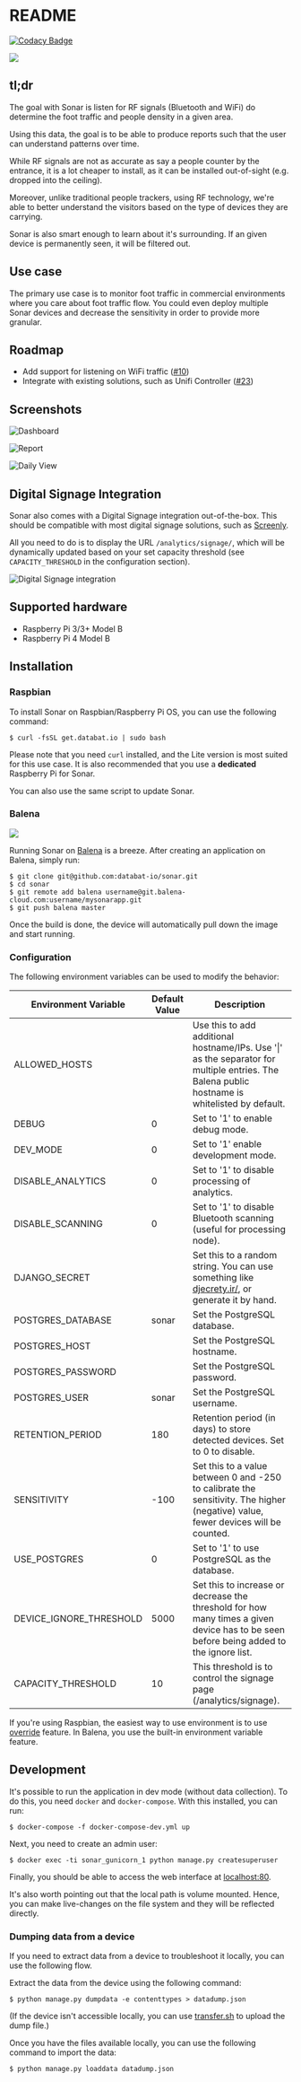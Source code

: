 # README
[![Codacy Badge](https://app.codacy.com/project/badge/Grade/a7436df462dd4d6ea4550098505b6127)](https://www.codacy.com/gh/databat-io/sonar?utm_source=github.com&amp;utm_medium=referral&amp;utm_content=databat-io/sonar&amp;utm_campaign=Badge_Grade)

![](/app/django/analytics/static/img/bat.svg)

## tl;dr

The goal with Sonar is listen for RF signals (Bluetooth and WiFi) do determine the foot traffic and people density in a given area.

Using this data, the goal is to be able to produce reports such that the user can understand patterns over time.

While RF signals are not as accurate as say a people counter by the entrance, it is a lot cheaper to install, as it can be installed out-of-sight (e.g. dropped into the ceiling).

Moreover, unlike traditional people trackers, using RF technology, we're able to better understand the visitors based on the type of devices they are carrying.

Sonar is also smart enough to learn about it's surrounding. If an given device is permanently seen, it will be filtered out.

## Use case

The primary use case is to monitor foot traffic in commercial environments where you care about foot traffic flow. You could even deploy multiple Sonar devices and decrease the sensitivity in order to provide more granular.

## Roadmap

* Add support for listening on WiFi traffic ([#10](https://github.com/databat-io/sonar/issues/10))
* Integrate with existing solutions, such as Unifi Controller ([#23](https://github.com/databat-io/sonar/issues/23))

## Screenshots

![Dashboard](/img/sonar_dashboard.png?raw=true)

![Report](/img/sonar_date_picker.png?raw=true)

![Daily View](/img/sonar_daily_view.png?raw=true)

## Digital Signage Integration

Sonar also comes with a Digital Signage integration out-of-the-box. This should be compatible with most digital signage solutions, such as [Screenly](https://screenly.io).

All you need to do is to display the URL `/analytics/signage/`, which will be dynamically updated based on your set capacity threshold (see `CAPACITY_THRESHOLD` in the configuration section).

![Digital Signage integration](/img/signage-integration.png?raw=true)

## Supported hardware

 * Raspberry Pi 3/3+ Model B
 * Raspberry Pi 4 Model B

## Installation

### Raspbian

To install Sonar on Raspbian/Raspberry Pi OS, you can use the following command:

```
$ curl -fsSL get.databat.io | sudo bash
```

Please note that you need `curl` installed, and the Lite version is most suited for this use case. It is also recommended that you use a **dedicated** Raspberry Pi for Sonar.

You can also use the same script to update Sonar.

### Balena

[![](https://www.balena.io/deploy.png)](https://dashboard.balena-cloud.com/deploy)

Running Sonar on [Balena](https://www.balena.io/) is a breeze. After creating an application on Balena, simply run:

```
$ git clone git@github.com:databat-io/sonar.git
$ cd sonar
$ git remote add balena username@git.balena-cloud.com:username/mysonarapp.git
$ git push balena master
```

Once the build is done, the device will automatically pull down the image and start running.

### Configuration

The following environment variables can be used to modify the behavior:

| Environment Variable    | Default Value | Description                                                                                                                                    |
| -------------           | ------------  | -----                                                                                                                                          |
| ALLOWED_HOSTS           |               | Use this to add additional hostname/IPs. Use '\|' as the separator for multiple entries. The Balena public hostname is whitelisted by default. |
| DEBUG                   | 0             | Set to '1' to enable debug mode.                                                                                                               |
| DEV_MODE                | 0             | Set to '1' enable development mode.                                                                                                            |
| DISABLE_ANALYTICS       | 0             | Set to '1' to disable processing of analytics.                                                                                                 |
| DISABLE_SCANNING        | 0             | Set to '1' to disable Bluetooth scanning (useful for processing node).                                                                         |
| DJANGO_SECRET           |               | Set this to a random string. You can use something like [djecrety.ir/](https://djecrety.ir), or generate it by hand.                           |
| POSTGRES_DATABASE       | sonar         | Set the PostgreSQL database.                                                                                                                   |
| POSTGRES_HOST           |               | Set the PostgreSQL hostname.                                                                                                                   |
| POSTGRES_PASSWORD       |               | Set the PostgreSQL password.                                                                                                                   |
| POSTGRES_USER           | sonar         | Set the PostgreSQL username.                                                                                                                   |
| RETENTION_PERIOD        | 180           | Retention period (in days) to store detected devices. Set to 0 to disable.                                                                     |
| SENSITIVITY             | -100          | Set this to a value between 0 and -250 to calibrate the sensitivity. The higher (negative) value, fewer devices will be counted.               |
| USE_POSTGRES            | 0             | Set to '1' to use PostgreSQL as the database.                                                                                                  |
| DEVICE_IGNORE_THRESHOLD | 5000          | Set this to increase or decrease the threshold for how many times a given device has to be seen before being added to the ignore list.         |
| CAPACITY_THRESHOLD      | 10            | This threshold is to control the signage page (/analytics/signage).                                                                            |

If you're using Raspbian, the easiest way to use environment is to use [override](https://docs.docker.com/compose/extends/) feature. In Balena, you use the built-in environment variable feature.

## Development

It's possible to run the application in dev mode (without data collection). To do this, you need `docker` and `docker-compose`. With this installed, you can run:

```
$ docker-compose -f docker-compose-dev.yml up
```

Next, you need to create an admin user:

```
$ docker exec -ti sonar_gunicorn_1 python manage.py createsuperuser
```

Finally, you should be able to access the web interface at [localhost:80](http://localhost:80).

It's also worth pointing out that the local path is volume mounted. Hence, you can make live-changes on the file system and they will be reflected directly.

### Dumping data from a device

If you need to extract data from a device to troubleshoot it locally, you can use the following flow.

Extract the data from the device using the following command:

```
$ python manage.py dumpdata -e contenttypes > datadump.json
```

(If the device isn't accessible locally, you can use [transfer.sh](https://www.transfer.sh) to upload the dump file.)

Once you have the files available locally, you can use the following command to import the data:

```
$ python manage.py loaddata datadump.json
```

